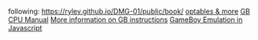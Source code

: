 following: https://rylev.github.io/DMG-01/public/book/
[optables & more](https://gbdev.io/gb-opcodes//optables/dark)
[GB CPU Manual](http://marc.rawer.de/Gameboy/Docs/GBCPUman.pdf)
[More information on GB instructions](https://rgbds.gbdev.io/docs/v0.6.0/rgbasm.5)
[GameBoy Emulation in Javascript](http://imrannazar.com/GameBoy-Emulation-in-JavaScript:-The-CPU)
